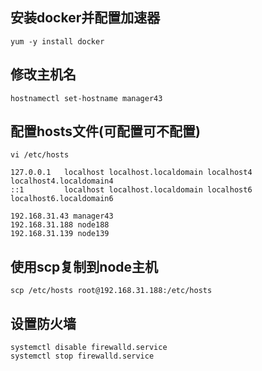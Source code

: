 ## 安装docker并配置加速器
```shell script
yum -y install docker
```

## 修改主机名
```shell script
hostnamectl set-hostname manager43
``` 

## 配置hosts文件(可配置可不配置)
```shell script
vi /etc/hosts
```
```
127.0.0.1   localhost localhost.localdomain localhost4 localhost4.localdomain4
::1         localhost localhost.localdomain localhost6 localhost6.localdomain6
 
192.168.31.43 manager43
192.168.31.188 node188
192.168.31.139 node139
```

## 使用scp复制到node主机
```shell script
scp /etc/hosts root@192.168.31.188:/etc/hosts
```

## 设置防火墙
```shell script
systemctl disable firewalld.service
systemctl stop firewalld.service
```
